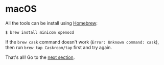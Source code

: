 # macOS

All the tools can be install using [Homebrew]:

[Homebrew]: http://brew.sh/

``` console
$ brew install minicom openocd
```

If the `brew cask` command doesn't work (`Error: Unknown command: cask`), then run `brew tap
Caskroom/tap` first and try again.

That's all! Go to the [next section].

[next section]: /03-setup/verify.html
